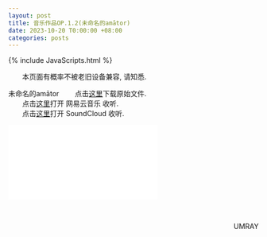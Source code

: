 ```yaml
---
layout: post
title: 音乐作品OP.1.2(未命名的amātor)
date: 2023-10-20 T0:00:00 +08:00
categories: posts
---
```


{% include JavaScripts.html %}

&emsp;&emsp;本页面有概率不被老旧设备兼容, 请知悉.  

未命名的amātor
&emsp;&emsp;点击[这里](https://my.opendesktop.org/s/9bGgpJwzjDsyq7S  "OP.1.2下载")下载原始文件.  
&emsp;&emsp;点击[这里](https://music.163.com/#/song?id=2091748067  "OP.1.2的网易云页面")打开 网易云音乐 收听.  
&emsp;&emsp;点击[这里](https://soundcloud.com/umaruaya/untitled-amator  "OP.1.2的SoundCloud页面")打开 SoundCloud 收听.  

<iframe src="//player.bilibili.com/player.html?aid=449961885&bvid=BV1Uj411v7bw&cid=1305623944&p=1" scrolling="no" border="0" frameborder="no" framespacing="0" allowfullscreen="true"> </iframe>

&emsp;&emsp;
<p align="right">UMRAY</p>
